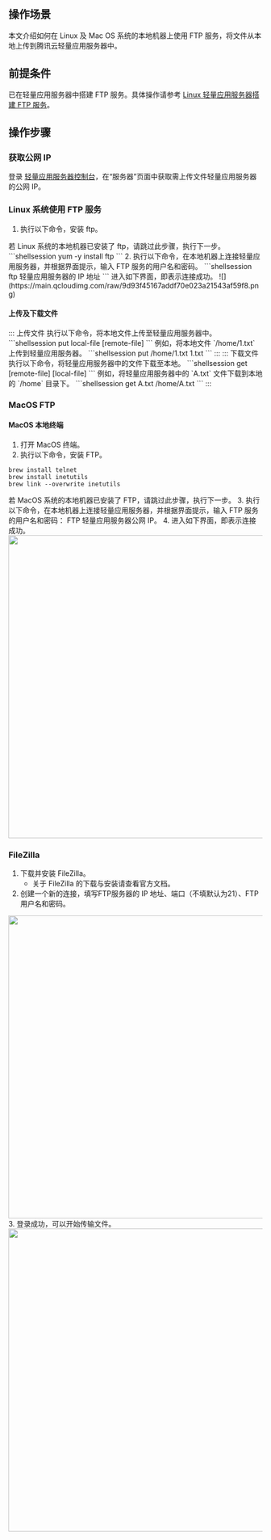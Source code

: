 ## 操作场景
本文介绍如何在 Linux 及 Mac OS 系统的本地机器上使用 FTP 服务，将文件从本地上传到腾讯云轻量应用服务器中。

## 前提条件
已在轻量应用服务器中搭建 FTP 服务。具体操作请参考 [Linux 轻量应用服务器搭建 FTP 服务](https://cloud.tencent.com/document/product/1207/47638)。

## 操作步骤
### 获取公网 IP
登录 [轻量应用服务器控制台](https://console.cloud.tencent.com/lighthouse/instance/index)，在“服务器”页面中获取需上传文件轻量应用服务器的公网 IP。

### Linux 系统使用 FTP 服务
1. 执行以下命令，安装 ftp。
<dx-alert infotype="explain" title="">
若 Linux 系统的本地机器已安装了 ftp，请跳过此步骤，执行下一步。
</dx-alert>
```shellsession
yum -y install ftp
```
2. 执行以下命令，在本地机器上连接轻量应用服务器，并根据界面提示，输入 FTP 服务的用户名和密码。
```shellsession
ftp 轻量应用服务器的 IP 地址
```
进入如下界面，即表示连接成功。
![](https://main.qcloudimg.com/raw/9d93f45167addf70e023a21543af59f8.png)

#### 上传及下载文件
<dx-tabs>
::: 上传文件
执行以下命令，将本地文件上传至轻量应用服务器中。
```shellsession
put local-file [remote-file]
```
例如，将本地文件 `/home/1.txt` 上传到轻量应用服务器。
```shellsession
put /home/1.txt 1.txt
```
:::
::: 下载文件
执行以下命令，将轻量应用服务器中的文件下载至本地。
```shellsession
get [remote-file] [local-file]
```
例如，将轻量应用服务器中的 `A.txt` 文件下载到本地的 `/home` 目录下。
```shellsession
get A.txt /home/A.txt
```
:::
</dx-tabs>

### MacOS FTP

#### MacOS 本地终端
1. 打开 MacOS 终端。
2. 执行以下命令，安装 FTP。
```Plaintext
brew install telnet 
brew install inetutils 
brew link --overwrite inetutils
```
<dx-alert infotype="explain" title="">
若 MacOS 系统的本地机器已安装了 FTP，请跳过此步骤，执行下一步。
</dx-alert>
3. 执行以下命令，在本地机器上连接轻量应用服务器，并根据界面提示，输入 FTP 服务的用户名和密码：
 	FTP 轻量应用服务器公网 IP。
4. 进入如下界面，即表示连接成功。

 <img style="width:600px; max-width: inherit;" src="https://qcloudimg.tencent-cloud.cn/raw/d971ac0e9ce5a4e130f7293f2db86938.png" />

### FileZilla
1. 下载并安装 FileZilla。
	- 关于 FileZilla 的下载与安装请查看官方文档。
2. 创建一个新的连接，填写FTP服务器的 IP 地址、端口（不填默认为21）、FTP 用户名和密码。
 <img style="width:600px; max-width: inherit;" src="https://qcloudimg.tencent-cloud.cn/raw/8df124b600e2c7ade5896ba19a25b8eb.png" />
3. 登录成功，可以开始传输文件。

 <img style="width:600px; max-width: inherit;" src="https://qcloudimg.tencent-cloud.cn/raw/47b2d11cae4e434eb6953cef53cf9b74.png" />
 

